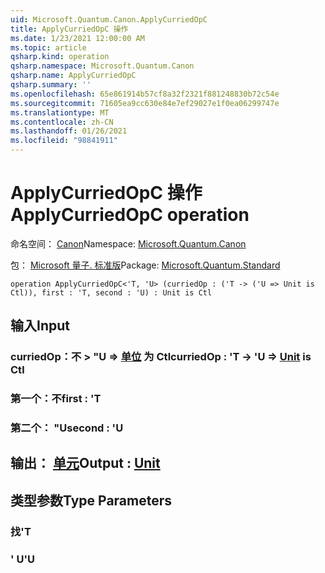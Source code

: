 ```yaml
---
uid: Microsoft.Quantum.Canon.ApplyCurriedOpC
title: ApplyCurriedOpC 操作
ms.date: 1/23/2021 12:00:00 AM
ms.topic: article
qsharp.kind: operation
qsharp.namespace: Microsoft.Quantum.Canon
qsharp.name: ApplyCurriedOpC
qsharp.summary: ''
ms.openlocfilehash: 65e861914b57cf8a32f2321f881248830b72c54e
ms.sourcegitcommit: 71605ea9cc630e84e7ef29027e1f0ea06299747e
ms.translationtype: MT
ms.contentlocale: zh-CN
ms.lasthandoff: 01/26/2021
ms.locfileid: "98841911"
---
```

# <a name="applycurriedopc-operation"></a><span data-ttu-id="2af71-102">ApplyCurriedOpC 操作</span><span class="sxs-lookup"><span data-stu-id="2af71-102">ApplyCurriedOpC operation</span></span>

<span data-ttu-id="2af71-103">命名空间： [Canon](xref:Microsoft.Quantum.Canon)</span><span class="sxs-lookup"><span data-stu-id="2af71-103">Namespace: [Microsoft.Quantum.Canon](xref:Microsoft.Quantum.Canon)</span></span>

<span data-ttu-id="2af71-104">包： [Microsoft 量子. 标准版](https://nuget.org/packages/Microsoft.Quantum.Standard)</span><span class="sxs-lookup"><span data-stu-id="2af71-104">Package: [Microsoft.Quantum.Standard](https://nuget.org/packages/Microsoft.Quantum.Standard)</span></span>




```qsharp
operation ApplyCurriedOpC<'T, 'U> (curriedOp : ('T -> ('U => Unit is Ctl)), first : 'T, second : 'U) : Unit is Ctl
```


## <a name="input"></a><span data-ttu-id="2af71-105">输入</span><span class="sxs-lookup"><span data-stu-id="2af71-105">Input</span></span>

### <a name="curriedop--t---u--unit--is-ctl"></a><span data-ttu-id="2af71-106">curriedOp：不 > "U => [单位](xref:microsoft.quantum.lang-ref.unit)  为 Ctl</span><span class="sxs-lookup"><span data-stu-id="2af71-106">curriedOp : 'T -> 'U => [Unit](xref:microsoft.quantum.lang-ref.unit)  is Ctl</span></span>




### <a name="first--t"></a><span data-ttu-id="2af71-107">第一个：不</span><span class="sxs-lookup"><span data-stu-id="2af71-107">first : 'T</span></span>




### <a name="second--u"></a><span data-ttu-id="2af71-108">第二个： "U</span><span class="sxs-lookup"><span data-stu-id="2af71-108">second : 'U</span></span>





## <a name="output--unit"></a><span data-ttu-id="2af71-109">输出： [单元](xref:microsoft.quantum.lang-ref.unit)</span><span class="sxs-lookup"><span data-stu-id="2af71-109">Output : [Unit](xref:microsoft.quantum.lang-ref.unit)</span></span>



## <a name="type-parameters"></a><span data-ttu-id="2af71-110">类型参数</span><span class="sxs-lookup"><span data-stu-id="2af71-110">Type Parameters</span></span>

### <a name="t"></a><span data-ttu-id="2af71-111">找</span><span class="sxs-lookup"><span data-stu-id="2af71-111">'T</span></span>


### <a name="u"></a><span data-ttu-id="2af71-112">' U</span><span class="sxs-lookup"><span data-stu-id="2af71-112">'U</span></span>

